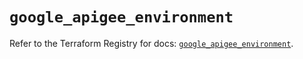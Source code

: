 # `google_apigee_environment`

Refer to the Terraform Registry for docs: [`google_apigee_environment`](https://registry.terraform.io/providers/hashicorp/google/6.11.2/docs/resources/apigee_environment).

